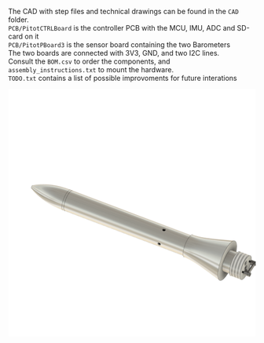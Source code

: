 The CAD with step files and technical drawings can be found in the `CAD` folder.  
`PCB/PitotCTRLBoard` is the controller PCB with the MCU, IMU, ADC and SD-card on it  
`PCB/PitotPBoard3` is the sensor board containing the two Barometers  
The two boards are connected with 3V3, GND, and two I2C lines.  
Consult the `BOM.csv` to order the components, and `assembly_instructions.txt` to mount the hardware.  
`TODO.txt` contains a list of possible improvoments for future interations
<p align="center">
  <img src="CAD/Pitot_assembled.png" />
</p>
